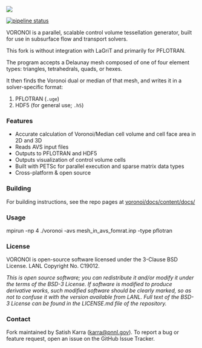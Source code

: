 ![](docs/themes/kube/static/img/kube/voronoi_logo-black.png)

[![pipeline status](https://travis-ci.org/lanl/voronoi.svg?branch=master)](https://travis-ci.org/lanl/voronoi)

VORONOI is a parallel, scalable control volume tessellation generator, built for use in subsurface flow and transport solvers.

This fork is without integration with LaGriT and primarily for PFLOTRAN.

The program accepts a Delaunay mesh composed of one of four element types: triangles, tetrahedrals, quads, or hexes.

It then finds the Voronoi dual or median of that mesh, and writes it in a solver-specific format:

1. PFLOTRAN (`.uge`)
2. HDF5 (for general use; `.h5`)

### Features ###

* Accurate calculation of Voronoi/Median cell volume and cell face area in 2D and 3D
* Reads AVS input files
* Outputs to PFLOTRAN and HDF5
* Outputs visualization of control volume cells
* Built with PETSc for parallel execution and sparse matrix data types
* Cross-platform & open source

### Building ###

For building instructions, see the repo pages at [voronoi/docs/content/docs/](https://github.com/satkarra/voronoi/tree/master/docs/content/docs)


### Usage ###
 mpirun -np 4 ./voronoi -avs mesh_in_avs_fomrat.inp -type pflotran

### License ###

VORONOI is open-source software licensed under the 3-Clause BSD License. LANL Copyright No. C19012.

*This is open source software; you can redistribute it and/or modify it under
the terms of the BSD-3 License. If software is modified to produce derivative
works, such modified software should be clearly marked, so as not to confuse
it with the version available from LANL. Full text of the BSD-3 License can be
found in the LICENSE.md file of the repository.*

### Contact ###

Fork maintained by Satish Karra (karra@pnnl.gov).
To report a bug or feature request, open an issue on the GitHub Issue Tracker.

